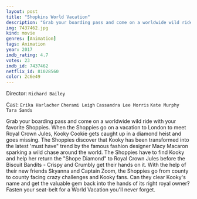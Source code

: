 ```yaml
---
layout: post
title: "Shopkins World Vacation"
description: "Grab your boarding pass and come on a worldwide wild ride with your favorite Shoppies. When the Shoppies go on a vacation to London to meet Royal Crown Jules, Kooky Cookie gets caught up in a diamond heist and goes missing. The Shoppies discover that Kooky has been transformed into the latest 'must have trend by the famous fashion designer Macy Macaron sparking a wild chase around the world. The Shoppies have to find Kooky and help her return th.."
img: 7437462.jpg
kind: movie
genres: [Animation]
tags: Animation 
year: 2017
imdb_rating: 4.7
votes: 23
imdb_id: 7437462
netflix_id: 81028560
color: 2c6e49
---
```

Director: `Richard Bailey`  

Cast: `Erika Harlacher` `Cherami Leigh` `Cassandra Lee Morris` `Kate Murphy` `Tara Sands` 

Grab your boarding pass and come on a worldwide wild ride with your favorite Shoppies. When the Shoppies go on a vacation to London to meet Royal Crown Jules, Kooky Cookie gets caught up in a diamond heist and goes missing. The Shoppies discover that Kooky has been transformed into the latest 'must have" trend by the famous fashion designer Macy Macaron sparking a wild chase around the world. The Shoppies have to find Kooky and help her return the "Shope Diamond" to Royal Crown Jules before the Biscuit Bandits - Crispy and Crumbly get their hands on it. With the help of their new friends Skyanna and Captain Zoom, the Shoppies go from county to county facing crazy challenges and Kooky fans. Can they clear Kooky's name and get the valuable gem back into the hands of its right royal owner? Fasten your seat-belt for a World Vacation you'll never forget.